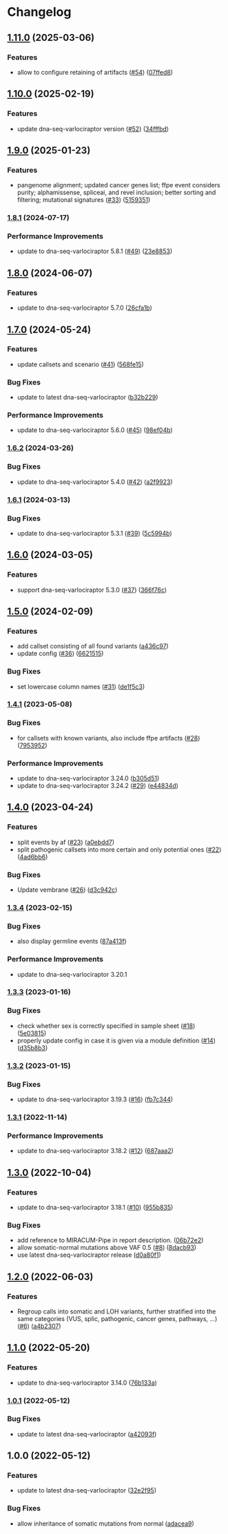 # Changelog

## [1.11.0](https://www.github.com/snakemake-workflows/dna-seq-mtb/compare/v1.10.0...v1.11.0) (2025-03-06)


### Features

* allow to configure retaining of artifacts ([#54](https://www.github.com/snakemake-workflows/dna-seq-mtb/issues/54)) ([07ffed8](https://www.github.com/snakemake-workflows/dna-seq-mtb/commit/07ffed89a66b503c4c4d8d945943b6689e3cdd17))

## [1.10.0](https://www.github.com/snakemake-workflows/dna-seq-mtb/compare/v1.9.0...v1.10.0) (2025-02-19)


### Features

* update dna-seq-varlociraptor version ([#52](https://www.github.com/snakemake-workflows/dna-seq-mtb/issues/52)) ([34fffbd](https://www.github.com/snakemake-workflows/dna-seq-mtb/commit/34fffbd78c3da4de90e1555527cfbfa4542b96df))

## [1.9.0](https://www.github.com/snakemake-workflows/dna-seq-mtb/compare/v1.8.1...v1.9.0) (2025-01-23)


### Features

* pangenome alignment; updated cancer genes list; ffpe event considers purity; alphamissense, spliceai, and revel inclusion; better sorting and filtering; mutational signatures ([#33](https://www.github.com/snakemake-workflows/dna-seq-mtb/issues/33)) ([5159351](https://www.github.com/snakemake-workflows/dna-seq-mtb/commit/515935138b5e61dd04c79e23ae73085b8135fa61))

### [1.8.1](https://www.github.com/snakemake-workflows/dna-seq-mtb/compare/v1.8.0...v1.8.1) (2024-07-17)


### Performance Improvements

* update to dna-seq-varlociraptor 5.8.1 ([#49](https://www.github.com/snakemake-workflows/dna-seq-mtb/issues/49)) ([23e8853](https://www.github.com/snakemake-workflows/dna-seq-mtb/commit/23e8853321b772292cf73c5081d36cfd92c22f6a))

## [1.8.0](https://www.github.com/snakemake-workflows/dna-seq-mtb/compare/v1.7.0...v1.8.0) (2024-06-07)


### Features

* update to dna-seq-varlociraptor 5.7.0 ([26cfa1b](https://www.github.com/snakemake-workflows/dna-seq-mtb/commit/26cfa1b56269d892a2e573ff2a30ae22c705f80e))

## [1.7.0](https://www.github.com/snakemake-workflows/dna-seq-mtb/compare/v1.6.2...v1.7.0) (2024-05-24)


### Features

* update callsets and scenario ([#41](https://www.github.com/snakemake-workflows/dna-seq-mtb/issues/41)) ([568fe15](https://www.github.com/snakemake-workflows/dna-seq-mtb/commit/568fe155c5fc0a0fd055ce0ecfd6eae64b4dc84a))


### Bug Fixes

* update to latest dna-seq-varlociraptor ([b32b229](https://www.github.com/snakemake-workflows/dna-seq-mtb/commit/b32b229514cc3845d02dd6d10f511414ad930335))


### Performance Improvements

* update to dna-seq-varlociraptor 5.6.0 ([#45](https://www.github.com/snakemake-workflows/dna-seq-mtb/issues/45)) ([98ef04b](https://www.github.com/snakemake-workflows/dna-seq-mtb/commit/98ef04b04b5fd5c4451a9c054b6f0a547ca3164a))

### [1.6.2](https://www.github.com/snakemake-workflows/dna-seq-mtb/compare/v1.6.1...v1.6.2) (2024-03-26)


### Bug Fixes

* update to dna-seq-varlociraptor 5.4.0 ([#42](https://www.github.com/snakemake-workflows/dna-seq-mtb/issues/42)) ([a2f9923](https://www.github.com/snakemake-workflows/dna-seq-mtb/commit/a2f9923a096614533565b73b8bddadd7e654be5f))

### [1.6.1](https://www.github.com/snakemake-workflows/dna-seq-mtb/compare/v1.6.0...v1.6.1) (2024-03-13)


### Bug Fixes

* update to dna-seq-varlociraptor 5.3.1 ([#39](https://www.github.com/snakemake-workflows/dna-seq-mtb/issues/39)) ([5c5994b](https://www.github.com/snakemake-workflows/dna-seq-mtb/commit/5c5994bb875b282daa7216f27ed2c067e9832c04))

## [1.6.0](https://www.github.com/snakemake-workflows/dna-seq-mtb/compare/v1.5.0...v1.6.0) (2024-03-05)


### Features

* support dna-seq-varlociraptor 5.3.0 ([#37](https://www.github.com/snakemake-workflows/dna-seq-mtb/issues/37)) ([366f76c](https://www.github.com/snakemake-workflows/dna-seq-mtb/commit/366f76c44e212a56e7462e899def0aaa4e8cf18d))

## [1.5.0](https://www.github.com/snakemake-workflows/dna-seq-mtb/compare/v1.4.1...v1.5.0) (2024-02-09)


### Features

* add callset consisting of all found variants ([a436c97](https://www.github.com/snakemake-workflows/dna-seq-mtb/commit/a436c97fe95a97ee683a1b00af39c455b53ba4b5))
* update config ([#36](https://www.github.com/snakemake-workflows/dna-seq-mtb/issues/36)) ([6621515](https://www.github.com/snakemake-workflows/dna-seq-mtb/commit/6621515558cc736c867e58b071845233e79d7ed5))


### Bug Fixes

* set lowercase column names ([#31](https://www.github.com/snakemake-workflows/dna-seq-mtb/issues/31)) ([de1f5c3](https://www.github.com/snakemake-workflows/dna-seq-mtb/commit/de1f5c31ccde8780592dfdbc4788beefd0675f8c))

### [1.4.1](https://www.github.com/snakemake-workflows/dna-seq-mtb/compare/v1.4.0...v1.4.1) (2023-05-08)


### Bug Fixes

* for callsets with known variants, also include ffpe artifacts ([#28](https://www.github.com/snakemake-workflows/dna-seq-mtb/issues/28)) ([7953952](https://www.github.com/snakemake-workflows/dna-seq-mtb/commit/795395285935c2c57a21b9ceb9a06b617a357d6a))


### Performance Improvements

* update to dna-seq-varlociraptor 3.24.0 ([b305d51](https://www.github.com/snakemake-workflows/dna-seq-mtb/commit/b305d515846ded474ce5a55a9bae69d1e8dd861a))
* update to dna-seq-varlociraptor 3.24.2 ([#29](https://www.github.com/snakemake-workflows/dna-seq-mtb/issues/29)) ([e44834d](https://www.github.com/snakemake-workflows/dna-seq-mtb/commit/e44834d7fd4499fb668e2fce9123f39759e70156))

## [1.4.0](https://www.github.com/snakemake-workflows/dna-seq-mtb/compare/v1.3.4...v1.4.0) (2023-04-24)


### Features

* split events by af ([#23](https://www.github.com/snakemake-workflows/dna-seq-mtb/issues/23)) ([a0ebdd7](https://www.github.com/snakemake-workflows/dna-seq-mtb/commit/a0ebdd77549d01c080693b1b29b322a9bf1f70d2))
* split pathogenic callsets into more certain and only potential ones ([#22](https://www.github.com/snakemake-workflows/dna-seq-mtb/issues/22)) ([4ad6bb6](https://www.github.com/snakemake-workflows/dna-seq-mtb/commit/4ad6bb6480451363b06704c4b1f6c3c14144cb91))


### Bug Fixes

* Update vembrane ([#26](https://www.github.com/snakemake-workflows/dna-seq-mtb/issues/26)) ([d3c942c](https://www.github.com/snakemake-workflows/dna-seq-mtb/commit/d3c942c3b534d7aaa6ac57d44056340a1eeeed15))

### [1.3.4](https://www.github.com/snakemake-workflows/dna-seq-mtb/compare/v1.3.3...v1.3.4) (2023-02-15)


### Bug Fixes

* also display germline events ([87a413f](https://www.github.com/snakemake-workflows/dna-seq-mtb/commit/87a413f54737e41d342ecc1ec666beec76a6ad47))


### Performance Improvements

* update to dna-seq-varlociraptor 3.20.1

### [1.3.3](https://www.github.com/snakemake-workflows/dna-seq-mtb/compare/v1.3.2...v1.3.3) (2023-01-16)


### Bug Fixes

* check whether sex is correctly specified in sample sheet ([#18](https://www.github.com/snakemake-workflows/dna-seq-mtb/issues/18)) ([5e03815](https://www.github.com/snakemake-workflows/dna-seq-mtb/commit/5e0381530128ea9c83ae3c7ea0075df5851bd269))
* properly update config in case it is given via a module definition ([#14](https://www.github.com/snakemake-workflows/dna-seq-mtb/issues/14)) ([d35b8b3](https://www.github.com/snakemake-workflows/dna-seq-mtb/commit/d35b8b35cee3f1c2fa29e4aaadae63d86df07998))

### [1.3.2](https://www.github.com/snakemake-workflows/dna-seq-mtb/compare/v1.3.1...v1.3.2) (2023-01-15)


### Bug Fixes

* update to dna-seq-varlociraptor 3.19.3 ([#16](https://www.github.com/snakemake-workflows/dna-seq-mtb/issues/16)) ([fb7c344](https://www.github.com/snakemake-workflows/dna-seq-mtb/commit/fb7c344b9c7f08c1404ce46c4797ef877e2b62c9))

### [1.3.1](https://www.github.com/snakemake-workflows/dna-seq-mtb/compare/v1.3.0...v1.3.1) (2022-11-14)


### Performance Improvements

* update to dna-seq-varlociraptor 3.18.2 ([#12](https://www.github.com/snakemake-workflows/dna-seq-mtb/issues/12)) ([687aaa2](https://www.github.com/snakemake-workflows/dna-seq-mtb/commit/687aaa236d8e387fdc42eb10ce4dcd04e7638a99))

## [1.3.0](https://www.github.com/snakemake-workflows/dna-seq-mtb/compare/v1.2.0...v1.3.0) (2022-10-04)


### Features

* update to dna-seq-varlociraptor 3.18.1 ([#10](https://www.github.com/snakemake-workflows/dna-seq-mtb/issues/10)) ([955b835](https://www.github.com/snakemake-workflows/dna-seq-mtb/commit/955b8356404b73b524918fe892a502e920721dd2))


### Bug Fixes

* add reference to MIRACUM-Pipe in report description. ([06b72e2](https://www.github.com/snakemake-workflows/dna-seq-mtb/commit/06b72e2952a6194b94ef01d763266d78dff51f00))
* allow somatic-normal mutations above VAF 0.5 ([#8](https://www.github.com/snakemake-workflows/dna-seq-mtb/issues/8)) ([8dacb93](https://www.github.com/snakemake-workflows/dna-seq-mtb/commit/8dacb93c51b1c7ad9482369cbeea0aacadff5fc9))
* use latest dna-seq-varlociraptor release ([d0a80f1](https://www.github.com/snakemake-workflows/dna-seq-mtb/commit/d0a80f1618b4ce747ef39799a7195fd5439c8643))

## [1.2.0](https://www.github.com/snakemake-workflows/dna-seq-mtb/compare/v1.1.0...v1.2.0) (2022-06-03)


### Features

* Regroup calls into somatic and LOH variants, further stratified into the same categories (VUS, splic, pathogenic, cancer genes, pathways, ...) ([#6](https://www.github.com/snakemake-workflows/dna-seq-mtb/issues/6)) ([a4b2307](https://www.github.com/snakemake-workflows/dna-seq-mtb/commit/a4b23078908ff90df0543dc3be71264e22354e52))

## [1.1.0](https://www.github.com/snakemake-workflows/dna-seq-mtb/compare/v1.0.1...v1.1.0) (2022-05-20)


### Features

* update to dna-seq-varlociraptor 3.14.0 ([76b133a](https://www.github.com/snakemake-workflows/dna-seq-mtb/commit/76b133a7b2ed422cd8f8836965a9f96142352176))

### [1.0.1](https://www.github.com/snakemake-workflows/dna-seq-mtb/compare/v1.0.0...v1.0.1) (2022-05-12)


### Bug Fixes

* update to latest dna-seq-varlociraptor ([a42093f](https://www.github.com/snakemake-workflows/dna-seq-mtb/commit/a42093f2cd9f6a6faedab78dd50ee3b295d1d6df))

## 1.0.0 (2022-05-12)


### Features

* update to latest dna-seq-varlociraptor ([32e2f95](https://www.github.com/snakemake-workflows/dna-seq-mtb/commit/32e2f95cd9d5a866edc3252a0ecb34259a51ecdd))


### Bug Fixes

* allow inheritance of somatic mutations from normal ([adacea9](https://www.github.com/snakemake-workflows/dna-seq-mtb/commit/adacea92024760483818adbe48321cd7bc43ffdd))
